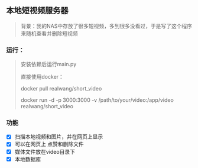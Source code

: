 



## 本地短视频服务器



> 背景：我的NAS中存放了很多短视频，多到很多没看过，于是写了这个程序来随机查看并删除短视频



### 运行：

> 安装依赖后运行main.py
>
> 直接使用docker：
>
> docker pull realwang/short_video
>
> docker run -d -p 3000:3000 -v /path/to/your/video:/app/video realwang/short_video





### 功能

- [x] 扫描本地视频和图片，并在网页上显示
- [x] 可以在网页上 点赞和删除文件
- [x] 媒体文件放在video目录下
- [x] 本地数据库
